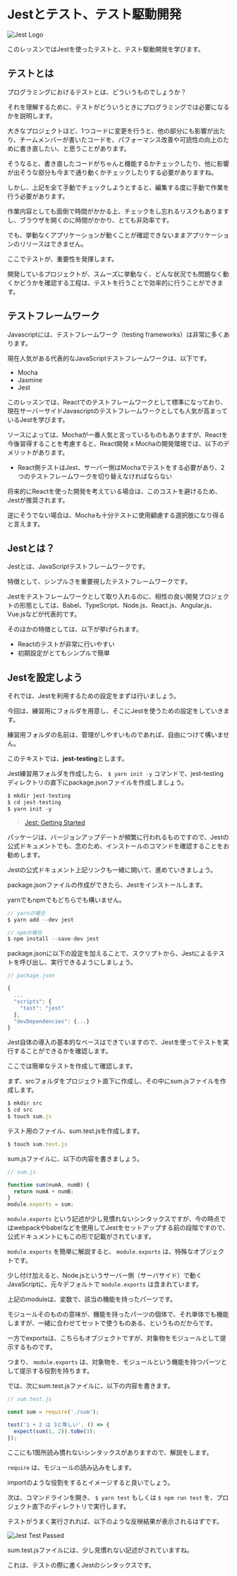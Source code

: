 # Jestとテスト、テスト駆動開発

![Jest Logo](/images/jest-readme-headline.png)

このレッスンではJestを使ったテストと、テスト駆動開発を学びます。

## テストとは

プログラミングにおけるテストとは、どういうものでしょうか？

それを理解するために、テストがどういうときにプログラミングでは必要になるかを説明します。

大きなプロジェクトほど、1つコードに変更を行うと、他の部分にも影響が出たり、チームメンバーが書いたコードを、パフォーマンス改善や可読性の向上のために書き直したい、と思うことがあります。

そうなると、書き直したコードがちゃんと機能するかチェックしたり、他に影響が出そうな部分も今まで通り動くかチェックしたりする必要がありますね。

しかし、上記を全て手動でチェックしようとすると、編集する度に手動で作業を行う必要があります。

作業内容としても面倒で時間がかかる上、チェックをし忘れるリスクもありますし、ブラウザを開くのに時間がかかり、とても非効率です。

でも、挙動なくアプリケーションが動くことが確認できないままアプリケーションのリリースはできません。

ここでテストが、重要性を発揮します。

開発しているプロジェクトが、スムーズに挙動なく、どんな状況でも問題なく動くかどうかを確認する工程は、テストを行うことで効率的に行うことができます。

## テストフレームワーク

Javascriptには、テストフレームワーク（testing frameworks）は非常に多くあります。

現在人気がある代表的なJavaScriptテストフレームワークは、以下です。

* Mocha
* Jasmine
* Jest

このレッスンでは、Reactでのテストフレームワークとして標準になっており、現在サーバーサイドJavascriptのテストフレームワークとしても人気が高まっているJestを学びます。

ソースによっては、Mochaが一番人気と言っているものもありますが、Reactを今後習得することを考慮すると、React開発 x Mochaの開発環境では、以下のデメリットがあります。

* React側テストはJest、サーバー側はMochaでテストをする必要があり、2つのテストフレームワークを切り替えなければならない

将来的にReactを使った開発を考えている場合は、このコストを避けるため、Jestが推奨されます。

逆にそうでない場合は、Mochaも十分テストに使用顧慮する選択肢になり得ると言えます。

## Jestとは？

Jestとは、JavaScriptテストフレームワークです。

特徴として、シンプルさを重要視したテストフレームワークです。

Jestをテストフレームワークとして取り入れるのに、相性の良い開発プロジェクトの形態としては、Babel、TypeScript、Node.js、React.js、Angular.js、Vue.jsなどが代表的です。

そのほかの特徴としては、以下が挙げられます。

* Reactのテストが非常に行いやすい
* 初期設定がとてもシンプルで簡単

## Jestを設定しよう

それでは、Jestを利用するための設定をまずは行いましょう。

今回は、練習用にフォルダを用意し、そこにJestを使うための設定をしていきます。

練習用フォルダの名前は、管理がしやすいものであれば、自由につけて構いません。

このテキストでは、**jest-testing**とします。

Jest練習用フォルダを作成したら、 `$ yarn init -y` コマンドで、jest-testingディレクトリの直下にpackage.jsonファイルを作成しましょう。

```javascript
$ mkdir jest-testing
$ cd jest-testing
$ yarn init -y
```

> [Jest: Getting Started](https://jestjs.io/docs/en/getting-started)

パッケージは、バージョンアップデートが頻繁に行われるものですので、Jestの公式ドキュメントでも、念のため、インストールのコマンドを確認することをお勧めします。

Jestの公式ドキュメント上記リンクも一緒に開いて、進めていきましょう。

package.jsonファイルの作成ができたら、Jestをインストールします。

yarnでもnpmでもどちらでも構いません。

```javascript
// yarnの場合
$ yarn add --dev jest

// npmの場合
$ npm install --save-dev jest
```

package.jsonに以下の設定を加えることで、スクリプトから、Jestによるテストを呼び出し、実行できるようにしましょう。

```javascript
// package.json

{
  ...
  "scripts": {
    "test": "jest"
  },
  "devDependencies": {...}
}
```

Jest自体の導入の基本的なベースはできていますので、Jestを使ってテストを実行することができるかを確認します。

ここでは簡単なテストを作成して確認します。

まず、srcフォルダをプロジェクト直下に作成し、その中にsum.jsファイルを作成します。

```javascript
$ mkdir src
$ cd src
$ touch sum.js
```

テスト用のファイル、sum.test.jsを作成します。

```javascript
$ touch sum.test.js
```

sum.jsファイルに、以下の内容を書きましょう。

```javascript
// sum.js

function sum(numA, numB) {
  return numA + numB;
}
module.exports = sum;
```

 `module.exports` という記述が少し見慣れないシンタックスですが、今の時点ではwebpackやbabelなどを使用してJestをセットアップする前の段階ですので、公式ドキュメントにもこの形で記載がされています。

 `module.exports` を簡単に解説すると、 `module.exports` は、特殊なオブジェクトです。

少し付け加えると、Node.jsというサーバー側（サーバサイド）で動くJavaScriptに、元々デフォルトで `module.exports` は含まれています。

上記のmoduleは、変数で、該当の機能を持ったパーツです。

モジュールそのものの意味が、機能を持ったパーツの個体で、それ単体でも機能しますが、一緒に合わせてセットで使うものある、というものだからです。

一方でexportsは、こちらもオブジェクトですが、対象物をモジュールとして提示するものです。

つまり、 `module.exports` は、対象物を、モジュールという機能を持つパーツとして提示する役割を持ちます。

では、次にsum.test.jsファイルに、以下の内容を書きます。

```javascript
// sum.test.js

const sum = require('./sum');

test('1 + 2 は 3と等しい', () => {
  expect(sum(1, 2)).toBe(3);
});
```

ここにも1箇所読み慣れないシンタックスがありますので、解説をします。

 `require` は、モジュールの読み込みをします。

importのような役割をするとイメージすると良いでしょう。

次は、コマンドラインを開き、 `$ yarn test` もしくは `$ npm run test` を、プロジェクト直下のディレクトリで実行します。

テストがうまく実行されれば、以下のような反映結果が表示されるはずです。

![Jest Test Passed](/images/jest-test-passed.png)

sum.test.jsファイルには、少し見慣れない記述がされていますね。

これは、テストの際に書くJestのシンタックスです。